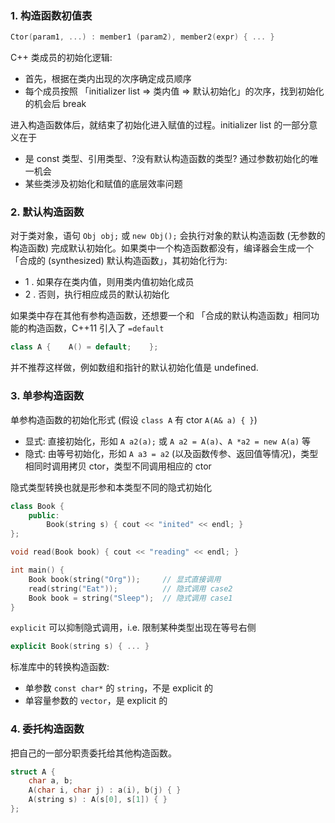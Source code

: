 ### 1. 构造函数初值表

```cpp
Ctor(param1, ...) : member1 (param2), member2(expr) { ... }
```

C++ 类成员的初始化逻辑:

-   首先，根据在类内出现的次序确定成员顺序
-   每个成员按照 「initializer list => 类内值 => 默认初始化」的次序，找到初始化的机会后 break

进入构造函数体后，就结束了初始化进入赋值的过程。initializer list 的一部分意义在于

-   是 const 类型、引用类型、?没有默认构造函数的类型? 通过参数初始化的唯一机会
-   某些类涉及初始化和赋值的底层效率问题

### 2. 默认构造函数

对于类对象，语句 `Obj obj;` 或 `new Obj();` 会执行对象的默认构造函数 (无参数的构造函数) 完成默认初始化。如果类中一个构造函数都没有，编译器会生成一个「合成的 (synthesized) 默认构造函数」，其初始化行为:

<font class="u_nn_u1%20">

-   1 . 如果存在类内值，则用类内值初始化成员
-   2 . 否则，执行相应成员的默认初始化

</font>

如果类中存在其他有参构造函数，还想要一个和 「合成的默认构造函数」相同功能的构造函数，C++11 引入了 `=default`

```cpp
class A {    A() = default;    };
```

并不推荐这样做，例如数组和指针的默认初始化值是 undefined.

### 3. 单参构造函数

单参构造函数的初始化形式 (假设 `class A` 有 ctor `A(A& a) { }`)

-   显式: 直接初始化，形如 `A a2(a);` 或 `A a2 = A(a)`、`A *a2 = new A(a)` 等
-   隐式: 由等号初始化，形如 `A a3 = a2` (以及函数传参、返回值等情况)，类型相同时调用拷贝 ctor，类型不同调用相应的 ctor

隐式类型转换也就是形参和本类型不同的隐式初始化

```cpp
class Book {
    public:
        Book(string s) { cout << "inited" << endl; }
};

void read(Book book) { cout << "reading" << endl; }

int main() {
    Book book(string("Org"));     // 显式直接调用
    read(string("Eat"));          // 隐式调用 case2
    Book book = string("Sleep");  // 隐式调用 case1
}
```

`explicit` 可以抑制隐式调用，i.e. 限制某种类型出现在等号右侧

```cpp
explicit Book(string s) { ... }
```

标准库中的转换构造函数:

-   单参数 `const char*` 的 `string`，不是 explicit 的
-   单容量参数的 `vector`，是 explicit 的

### 4. 委托构造函数

把自己的一部分职责委托给其他构造函数。

```cpp
struct A {
    char a, b;
    A(char i, char j) : a(i), b(j) { }
    A(string s) : A(s[0], s[1]) { }
};
```
